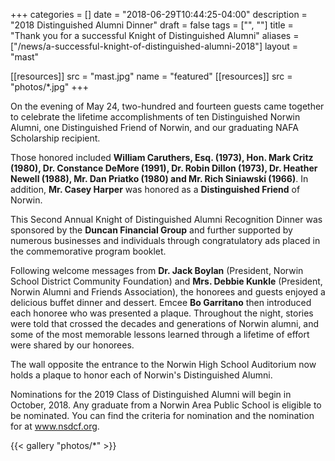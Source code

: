 +++
categories = []
date = "2018-06-29T10:44:25-04:00"
description = "2018 Distinguished Alumni Dinner"
draft = false
tags = ["", ""]
title = "Thank you for a successful Knight of Distinguished Alumni"
aliases = ["/news/a-successful-knight-of-distinguished-alumni-2018"]
layout     = "mast"

[[resources]]
  src  = "mast.jpg"
  name = "featured"
[[resources]]
  src  = "photos/*.jpg"
+++

On the evening of May 24, two-hundred and fourteen guests came together to celebrate the lifetime accomplishments of ten Distinguished Norwin Alumni, one Distinguished Friend of Norwin, and our graduating NAFA Scholarship recipient.

Those honored included **William Caruthers, Esq. (1973), Hon. Mark Critz (1980), Dr. Constance DeMore (1991), Dr. Robin Dillon (1973), Dr. Heather Newell (1988), Mr. Dan Priatko (1980) and Mr. Rich Siniawski (1966)**.  In addition, **Mr. Casey Harper** was honored as a **Distinguished Friend** of Norwin.

This Second Annual Knight of Distinguished Alumni Recognition Dinner was sponsored by the **Duncan Financial Group** and further supported by numerous businesses and individuals through congratulatory ads placed in the commemorative program booklet.

Following welcome messages from **Dr. Jack Boylan** (President, Norwin School District Community Foundation) and **Mrs. Debbie Kunkle** (President, Norwin Alumni and Friends Association), the honorees and guests enjoyed a delicious buffet dinner and dessert.  Emcee **Bo Garritano** then introduced each honoree who was presented a plaque. Throughout the night, stories were told that crossed the decades and generations of Norwin alumni, and some of the most memorable lessons learned through a lifetime of effort were shared by our honorees.

The wall opposite the entrance to the Norwin High School Auditorium now holds a plaque to honor each of Norwin's Distinguished Alumni.

Nominations for the 2019 Class of Distinguished Alumni will begin in October, 2018.  Any graduate from a Norwin Area Public School is eligible to be nominated.  You can find the criteria for nomination and the nomination for at www.nsdcf.org.

{{< gallery "photos/*" >}}
